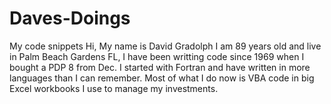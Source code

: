 # Daves-Doings
My code snippets
Hi,
My name is David Gradolph I am 89 years old and live in Palm Beach Gardens FL, I have been writting code since 1969 when I bought a PDP 8 from Dec. I started with Fortran and have written in more languages than I can remember. Most of what I do now is VBA code in big Excel workbooks I use to manage my investments. 
